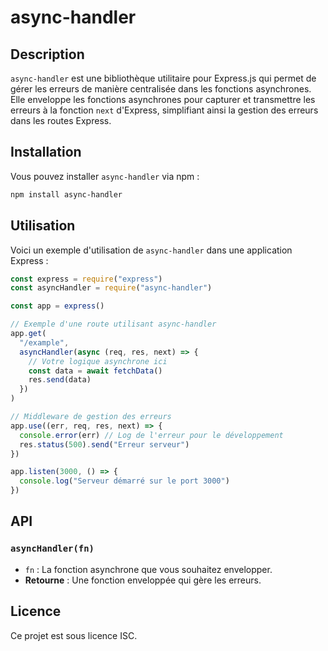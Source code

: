 # async-handler

## Description

`async-handler` est une bibliothèque utilitaire pour Express.js qui permet de gérer les erreurs de manière centralisée dans les fonctions asynchrones. Elle enveloppe les fonctions asynchrones pour capturer et transmettre les erreurs à la fonction `next` d'Express, simplifiant ainsi la gestion des erreurs dans les routes Express.

## Installation

Vous pouvez installer `async-handler` via npm :

```bash
npm install async-handler
```

## Utilisation

Voici un exemple d'utilisation de `async-handler` dans une application Express :

```javascript
const express = require("express")
const asyncHandler = require("async-handler")

const app = express()

// Exemple d'une route utilisant async-handler
app.get(
  "/example",
  asyncHandler(async (req, res, next) => {
    // Votre logique asynchrone ici
    const data = await fetchData()
    res.send(data)
  })
)

// Middleware de gestion des erreurs
app.use((err, req, res, next) => {
  console.error(err) // Log de l'erreur pour le développement
  res.status(500).send("Erreur serveur")
})

app.listen(3000, () => {
  console.log("Serveur démarré sur le port 3000")
})
```

## API

### `asyncHandler(fn)`

- `fn` : La fonction asynchrone que vous souhaitez envelopper.
- **Retourne** : Une fonction enveloppée qui gère les erreurs.

## Licence

Ce projet est sous licence ISC.
